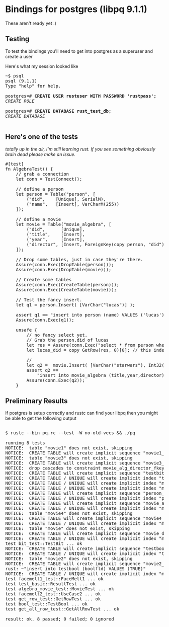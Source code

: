 Bindings for postgres (libpq 9.1.1)
=============
These aren't ready yet :)

Testing
-------

To test the bindings you'll need to get into postgres as a superuser and create a user 

Here's what my session looked like

<pre>
~$ psql
psql (9.1.1)
Type "help" for help.

postgres=# <b>CREATE USER rustuser WITH PASSWORD 'rustpass';</b>
<i>CREATE ROLE</i>

postgres=# <b>CREATE DATABASE rust_test_db;</b>
<i>CREATE DATABASE</i>

</pre>

Here's one of the tests
-----------------------
<i>totally up in the air, I'm still learning rust. If you see something obviously brain dead please make an issue.</i>

<pre>
#[test]
fn AlgebraTest() {
    // grab a connection
    let conn = TestConnect();

    // define a person 
    let person = Table("person", [
        ("did",    [Unique], SerialM),
        ("name",   [Insert], VarCharM(255))
    ]);

    // define a movie
    let movie = Table("movie_algebra", [
        ("did",      [Unique],                                 SerialM),
        ("title",    [Insert],                                 VarCharM(255)),
        ("year",     [Insert],                                 Int32M),
        ("director", [Insert, ForeignKey(copy person, "did")], Int32M ) 
    ]);

    // Drop some tables, just in case they're there.
    Assure(conn.Exec(DropTable(person)));
    Assure(conn.Exec(DropTable(movie)));

    // Create some tables
    Assure(conn.Exec(CreateTable(person)));
    Assure(conn.Exec(CreateTable(movie)));

    // Test the fancy insert.
    let q1 = person.Insert( [VarChar("lucas")] );

    assert q1 == "insert into person (name) VALUES ('lucas')";
    Assure(conn.Exec(q1));
                                                                                                                     
    unsafe {
        // no fancy select yet. 
        // Grab the person.did of lucas
        let res = Assure(conn.Exec("select * from person where name = 'lucas'"));
        let lucas_did = copy GetRow(res, 0)[0]; // this index munging goes away

		// 
        let q2 =  movie.Insert( [VarChar("starwars"), Int32(1977), lucas_did]);
        assert q2 ==
            "insert into movie_algebra (title,year,director) VALUES ('starwars',1977,1)";
        Assure(conn.Exec(q2));		   
    }	
</pre>


Preliminary Results
-------------------


If postgres is setup correctly and rustc can find your libpq then you might be 
able to get the following output

<pre>

$ rustc --bin pq.rc --test -W no-old-vecs && ./pq

running 8 tests
NOTICE:  table "movie1" does not exist, skipping
NOTICE:  CREATE TABLE will create implicit sequence "movie1_did_seq" for serial column "movie1.did"
NOTICE:  table "movie3" does not exist, skipping
NOTICE:  CREATE TABLE will create implicit sequence "movie3_did_seq" for serial column "movie3.did"
NOTICE:  drop cascades to constraint movie_alg_director_fkey on table movie_alg
NOTICE:  CREATE TABLE will create implicit sequence "testbit_did_seq" for serial column "testbit.did"
NOTICE:  CREATE TABLE / UNIQUE will create implicit index "testbit_did_key" for table "testbit"
NOTICE:  CREATE TABLE / UNIQUE will create implicit index "movie3_did_key" for table "movie3"
NOTICE:  CREATE TABLE / UNIQUE will create implicit index "movie1_did_key" for table "movie1"
NOTICE:  CREATE TABLE will create implicit sequence "person_did_seq" for serial column "person.did"
NOTICE:  CREATE TABLE / UNIQUE will create implicit index "person_did_key" for table "person"
NOTICE:  CREATE TABLE will create implicit sequence "movie_alg_did_seq" for serial column "movie_alg.did"
NOTICE:  CREATE TABLE / UNIQUE will create implicit index "movie_alg_did_key" for table "movie_alg"
NOTICE:  table "movie4" does not exist, skipping
NOTICE:  CREATE TABLE will create implicit sequence "movie4_did_seq" for serial column "movie4.did"
NOTICE:  CREATE TABLE / UNIQUE will create implicit index "movie4_did_key" for table "movie4"
NOTICE:  table "movie" does not exist, skipping
NOTICE:  CREATE TABLE will create implicit sequence "movie_did_seq" for serial column "movie.did"
NOTICE:  CREATE TABLE / UNIQUE will create implicit index "movie_did_key" for table "movie"
test bit_test::TestBit ... ok
NOTICE:  CREATE TABLE will create implicit sequence "testbool_did_seq" for serial column "testbool.did"
NOTICE:  CREATE TABLE / UNIQUE will create implicit index "testbool_did_key" for table "testbool"
NOTICE:  table "movie2" does not exist, skipping
NOTICE:  CREATE TABLE will create implicit sequence "movie2_did_seq" for serial column "movie2.did"
rust: ~"insert into testbool (boolfld) VALUES (TRUE)"
NOTICE:  CREATE TABLE / UNIQUE will create implicit index "movie2_did_key" for table "movie2"
test facemelt1_test::FaceMelt1 ... ok
test test_basic::ResultTest ... ok
test algebra_movie_test::MovieTest ... ok
test facemelt2_test::UseCase2 ... ok
test get_row_test::GetRowTest ... ok
test bool_test::TestBool ... ok
test get_all_row_test::GetAllRowTest ... ok

result: ok. 8 passed; 0 failed; 0 ignored

</pre>
